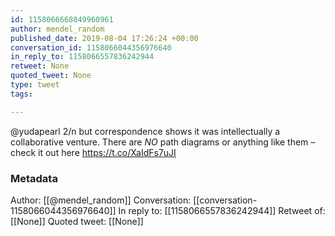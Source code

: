 ```yaml
---
id: 1158066668049960961
author: mendel_random
published_date: 2019-08-04 17:26:24 +00:00
conversation_id: 1158066044356976640
in_reply_to: 1158066557836242944
retweet: None
quoted_tweet: None
type: tweet
tags:

---
```


@yudapearl 2/n  but correspondence shows it was intellectually a collaborative venture. There are *NO* path diagrams or anything like them – check it out here  https://t.co/XaIdFs7uJI

### Metadata

Author: [[@mendel_random]]
Conversation: [[conversation-1158066044356976640]]
In reply to: [[1158066557836242944]]
Retweet of: [[None]]
Quoted tweet: [[None]]
